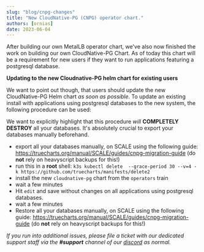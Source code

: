 ```yaml
---
slug: "blog/cnpg-changes"
title: "New CloudNative-PG (CNPG) operator chart."
authors: [ornias]
date: 2023-06-04
---
```


After building our own MetalLB operator chart, we've also now finished the work on building our own CloudNative-PG Chart.
As of today this chart will be a requirement for new users if they want to run applications featuring a postgresql database.

**Updating to the new Cloudnative-PG helm chart for existing users**

We want to point out though, that users should update the new CloudNative-PG Helm chart _as soon as possible_.
To update an existing install with applications using postgresql databases to the new system, the following procedure can be used:

We want to explicitly highlight that this procedure _will_ **COMPLETELY DESTROY** all your databases.
It's absolutely crucial to export your databases manually beforehand.

- export all your databases manually, on SCALE using the following guide: https://truecharts.org/manual/SCALE/guides/cnpg-migration-guide (do **not** rely on heavyscript backups for this!)
- run this in a **root** shell: `k3s kubectl delete  --grace-period 30 --v=4 -k https://github.com/truecharts/manifests/delete2`
- install the new `cloudnative-pg` chart from the `operators` train
- wait a few minutes
- Hit `edit` and save without changes on all applications using postgresql databases.
- wait a few minutes
- Restore all your databases manually, on SCALE using the following guide: https://truecharts.org/manual/SCALE/guides/cnpg-migration-guide (do **not** rely on heavyscript backups for this!)

_If you run into additional issues, please file a ticket with our dedicated support staff via the **#support** channel of our [discord](https://truecharts.org/s/discord) as normal._
